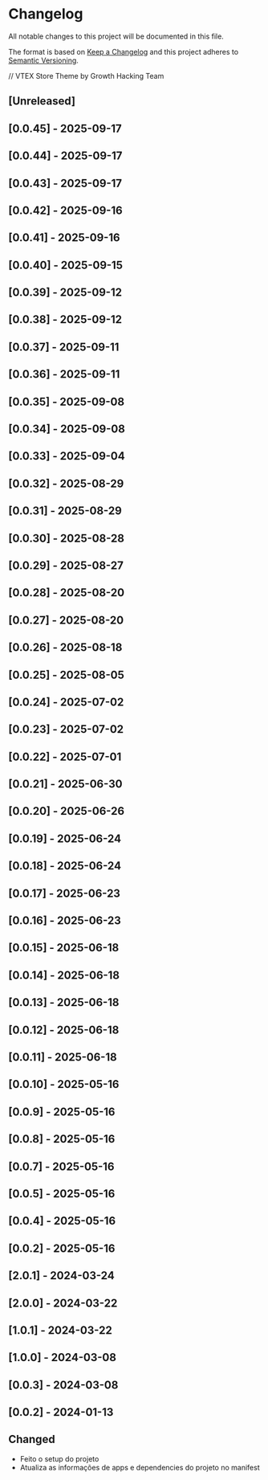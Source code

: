 # Changelog

All notable changes to this project will be documented in this file.

The format is based on [Keep a Changelog](http://keepachangelog.com/en/1.0.0/)
and this project adheres to [Semantic Versioning](http://semver.org/spec/v2.0.0.html).

// VTEX Store Theme by Growth Hacking Team 

## [Unreleased]

## [0.0.45] - 2025-09-17

## [0.0.44] - 2025-09-17

## [0.0.43] - 2025-09-17

## [0.0.42] - 2025-09-16

## [0.0.41] - 2025-09-16

## [0.0.40] - 2025-09-15

## [0.0.39] - 2025-09-12

## [0.0.38] - 2025-09-12

## [0.0.37] - 2025-09-11

## [0.0.36] - 2025-09-11

## [0.0.35] - 2025-09-08

## [0.0.34] - 2025-09-08

## [0.0.33] - 2025-09-04

## [0.0.32] - 2025-08-29

## [0.0.31] - 2025-08-29

## [0.0.30] - 2025-08-28

## [0.0.29] - 2025-08-27

## [0.0.28] - 2025-08-20

## [0.0.27] - 2025-08-20

## [0.0.26] - 2025-08-18

## [0.0.25] - 2025-08-05

## [0.0.24] - 2025-07-02

## [0.0.23] - 2025-07-02

## [0.0.22] - 2025-07-01

## [0.0.21] - 2025-06-30

## [0.0.20] - 2025-06-26

## [0.0.19] - 2025-06-24

## [0.0.18] - 2025-06-24

## [0.0.17] - 2025-06-23

## [0.0.16] - 2025-06-23

## [0.0.15] - 2025-06-18

## [0.0.14] - 2025-06-18

## [0.0.13] - 2025-06-18

## [0.0.12] - 2025-06-18

## [0.0.11] - 2025-06-18

## [0.0.10] - 2025-05-16

## [0.0.9] - 2025-05-16

## [0.0.8] - 2025-05-16

## [0.0.7] - 2025-05-16

## [0.0.5] - 2025-05-16

## [0.0.4] - 2025-05-16

## [0.0.2] - 2025-05-16

## [2.0.1] - 2024-03-24

## [2.0.0] - 2024-03-22

## [1.0.1] - 2024-03-22

## [1.0.0] - 2024-03-08

## [0.0.3] - 2024-03-08

## [0.0.2] - 2024-01-13
## Changed
 - Feito o setup do projeto
 - Atualiza as informações de apps e dependencies do projeto no manifest
